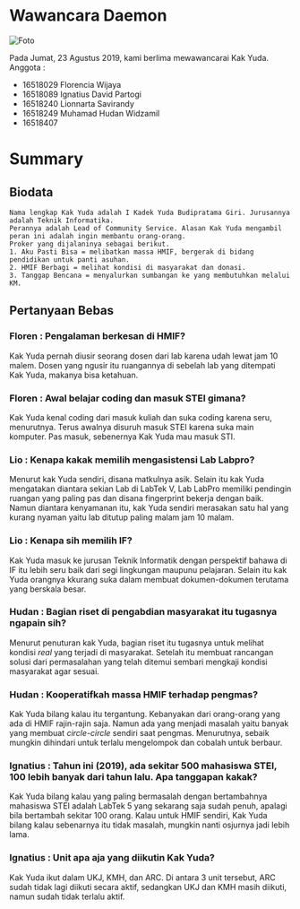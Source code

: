# Wawancara Daemon

![Foto](./16518029-16518089-16518240-16518249-16518407.jpg)

Pada Jumat, 23 Agustus 2019, kami berlima mewawancarai Kak Yuda.
Anggota :
- 16518029 Florencia Wijaya
- 16518089 Ignatius David Partogi
- 16518240 Lionnarta Savirandy
- 16518249 Muhamad Hudan Widzamil
- 16518407

# Summary
## Biodata
	Nama lengkap Kak Yuda adalah I Kadek Yuda Budipratama Giri. Jurusannya adalah Teknik Informatika.
	Perannya adalah Lead of Community Service. Alasan Kak Yuda mengambil peran ini adalah ingin membantu orang-orang.
	Proker yang dijalaninya sebagai berikut.
	1. Aku Pasti Bisa = melibatkan massa HMIF, bergerak di bidang pendidikan untuk panti asuhan. 
	2. HMIF Berbagi = melihat kondisi di masyarakat dan donasi.
	3. Tanggap Bencana = menyalurkan sumbangan ke yang membutuhkan melalui KM.
	
## Pertanyaan Bebas
### Floren : Pengalaman berkesan di HMIF?
Kak Yuda pernah diusir seorang dosen dari lab karena udah lewat jam 10 malem. Dosen yang ngusir itu ruangannya di sebelah lab yang ditempati Kak Yuda, makanya bisa ketahuan.
	
### Floren : Awal belajar coding dan masuk STEI gimana?
Kak Yuda kenal coding dari masuk kuliah dan suka coding karena seru, menurutnya. Terus awalnya disuruh masuk STEI karena suka main komputer. Pas masuk, sebenernya Kak Yuda mau masuk STI. 
	
### Lio : Kenapa kakak memilih mengasistensi Lab Labpro?
Menurut kak Yuda sendiri, disana matkulnya asik. Selain itu kak Yuda mengatakan diantara sekian Lab di LabTek V, Lab LabPro memiliki pendingin ruangan yang paling pas dan disana fingerprint bekerja dengan baik. Namun diantara kenyamanan itu, kak Yuda sendiri merasakan satu hal yang kurang nyaman yaitu lab ditutup paling malam jam 10 malam.
	
### Lio : Kenapa sih memilih IF?
Kak Yuda masuk ke jurusan Teknik Informatik dengan perspektif bahawa di IF itu lebih seru baik dari segi lingkungan maupunu pelajaran. Selain itu kak Yuda orangnya kkurang suka dalam membuat dokumen-dokumen terutama yang berskala besar.

### Hudan : Bagian riset di pengabdian masyarakat itu tugasnya ngapain sih?
Menurut penuturan kak Yuda, bagian riset itu tugasnya untuk melihat kondisi *real* yang terjadi di masyarakat. Setelah itu membuat rancangan solusi dari permasalahan yang telah ditemui sembari mengkaji kondisi masyarakat agar sesuai.

### Hudan : Kooperatifkah massa HMIF terhadap pengmas?
Kak Yuda bilang kalau itu tergantung. Kebanyakan dari orang-orang yang ada di HMIF rajin-rajin saja. Namun ada yang menjadi masalah yaitu banyak yang membuat *circle-circle* sendiri saat pengmas. Menurutnya, sebaik mungkin dihindari untuk terlalu mengelompok dan cobalah untuk berbaur.

### Ignatius : Tahun ini (2019), ada sekitar 500 mahasiswa STEI, 100 lebih banyak dari tahun lalu. Apa tanggapan kakak?
Kak Yuda bilang kalau yang paling bermasalah dengan bertambahnya mahasiswa STEI adalah LabTek 5 yang sekarang saja sudah penuh, apalagi bila bertambah sekitar 100 orang. Kalau untuk HMIF sendiri, Kak Yuda bilang kalau sebenarnya itu tidak masalah, mungkin nanti osjurnya jadi lebih lama.

### Ignatius : Unit apa aja yang diikutin Kak Yuda?
Kak Yuda ikut dalam UKJ, KMH, dan ARC. Di antara 3 unit tersebut, ARC sudah tidak lagi diikuti secara aktif, sedangkan UKJ dan KMH masih diikuti, namun sudah tidak terlalu aktif.
